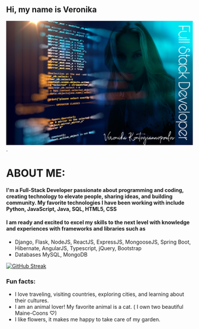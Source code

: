 ## Hi, my name is Veronika


      
     
![](github.jpeg).
  
# ABOUT ME:  

#### I'm a Full-Stack Developer passionate about programming and coding, creating technology to elevate people, sharing ideas, and building community.  My favorite technologies I have been working with include Python, JavaScript, Java, SQL, HTML5, CSS
#### I am ready and excited to excel my skills to the next level with knowledge and experiences with frameworks and libraries such as  
- Django, Flask, NodeJS, ReactJS, ExpressJS, MongooseJS, Spring Boot, Hibernate, AngularJS, Typescript, jQuery, Bootstrap
- Databases MySQL, MongoDB

[![GitHub Streak](https://github-readme-streak-stats.herokuapp.com?user=veronikakontos&theme=blue-green)](https://git.io/streak-stats)

### Fun facts:
- I love traveling, visiting countries, exploring cities, and learning about their cultures.
- I am an animal lover! My favorite animal is a cat. ( I own two  beautiful Maine-Coons ♡)
- I like flowers, it makes me happy to take care of my garden.

<!--
**veronikakontos/veronikakontos** is a ✨ _special_ ✨ repository because its `README.md` (this file) appears on your GitHub profile.


## I'm a full-stack Developer who is truly passionate about making open-source accessible, creating technology to elevate people, share ideas and building commmunity. My favorites technologies/languages I have been working with include ReactJS, MySql, Flask, MongoDb, Spring... I am ready and excited to excel my skills to the next level with knowledge and experiences with HTML5,CSS, Python, Java, MERN (mongo, express,react, node.js) and more libraries and frame-works such as STS, MongoDB, Mongoose, Bootstrap, JSP, DOM, AWS, Oracle SQL, Postman.



  



